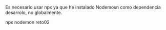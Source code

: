 Es necesario usar npx ya que he instalado Nodemosn como dependencia desarrolo, no globalmente.

npx nodemon reto02